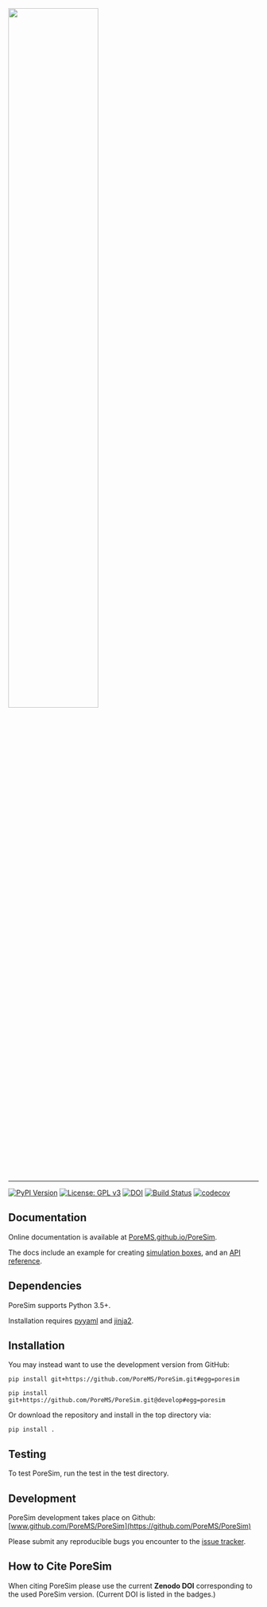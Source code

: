 <img src="https://github.com/PoreMS/PoreSim/blob/main/docsrc/pics/logo_text_sub.svg" width="60%">

--------------------------------------

[![PyPI Version](https://img.shields.io/badge/PyPI-0.3.0-orange)](https://pypi.org/project/PoreSim/)
[![License: GPL v3](https://img.shields.io/badge/License-GPLv3-blue.svg)](https://github.com/PoreMS/PoreSim/blob/master/LICENSE)
[![DOI](https://zenodo.org/badge/DOI/10.5281/zenodo.17395962.svg)](https://doi.org/10.5281/zenodo.17395962)
[![Build Status](https://github.com/PoreMS/PoreSim/actions/workflows/workflow.yml/badge.svg)](https://github.com/PoreMS/PoreSim/actions/workflows/workflow.yml)
[![codecov](https://codecov.io/gh/PoreMS/PoreSim/branch/main/graph/badge.svg)](https://codecov.io/gh/PoreMS/PoreSim)

## Documentation

Online documentation is available at [PoreMS.github.io/PoreSim](http://PoreMS.github.io/PoreSim).

The docs include an example for creating [simulation boxes](http://PoreMS.github.io/PoreSim/simulation.html), and an [API reference](http://PoreMS.github.io/PoreSim/api.html).


## Dependencies

PoreSim supports Python 3.5+.

Installation requires [pyyaml](https://pypi.org/project/PyYAML/) and [jinja2](https://pypi.org/project/Jinja2/).


## Installation

You may instead want to use the development version from GitHub:

    pip install git+https://github.com/PoreMS/PoreSim.git#egg=poresim

    pip install git+https://github.com/PoreMS/PoreSim.git@develop#egg=poresim

Or download the repository and install in the top directory via:

    pip install .


## Testing

To test PoreSim, run the test in the test directory.


## Development

PoreSim development takes place on Github: [www.github.com/PoreMS/PoreSim](https://github.com/PoreMS/PoreSim)

Please submit any reproducible bugs you encounter to the [issue tracker](https://github.com/PoreMS/PoreSim/issues).


## How to Cite PoreSim

When citing PoreSim please use the current **Zenodo DOI** corresponding to the used PoreSim version. (Current DOI is listed in the badges.)
